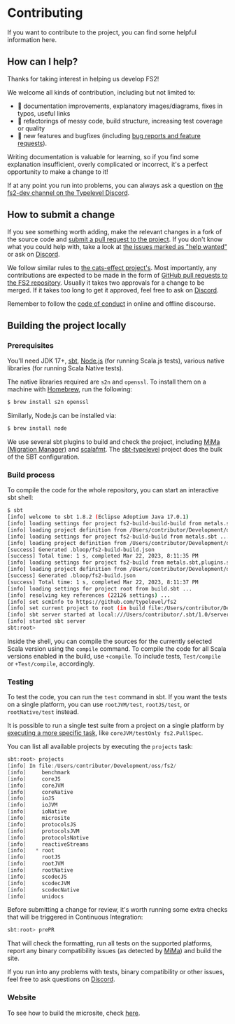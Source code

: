 # Contributing

If you want to contribute to the project, you can find some helpful information here.

## How can I help?

Thanks for taking interest in helping us develop FS2!

We welcome all kinds of contribution, including but not limited to:

- 📖 documentation improvements, explanatory images/diagrams, fixes in typos, useful links
- 🧹 refactorings of messy code, build structure, increasing test coverage or quality
- 🚀 new features and bugfixes (including [bug reports and feature requests][fs2-issues]).

Writing documentation is valuable for learning, so if you find some explanation insufficient, overly complicated or incorrect, it's a perfect opportunity to make a change to it!

If at any point you run into problems, you can always ask a question on [the fs2-dev channel on the Typelevel Discord][fs2-dev].

## How to submit a change

If you see something worth adding, make the relevant changes in a fork of the source code and [submit a pull request to the project][fs2-pulls]. If you don't know what you could help with, take a look at [the issues marked as "help wanted"][low-hanging-fruit] or ask on [Discord][fs2-dev].

We follow similar rules to [the cats-effect project's](https://github.com/typelevel/cats-effect#development).
Most importantly, any contributions are expected to be made in the form of [GitHub pull requests to the FS2 repository][fs2-pulls].
Usually it takes two approvals for a change to be merged. If it takes too long to get it approved, feel free to ask on [Discord][fs2-dev].

Remember to follow the [code of conduct][coc] in online and offline discourse.

## Building the project locally

### Prerequisites

You'll need JDK 17+, [sbt][sbt], [Node.js][node] (for running Scala.js tests), various native libraries (for running Scala Native tests).

The native libraries required are `s2n` and `openssl`. To install them on a machine with [Homebrew](https://brew.sh), run the following:

```bash
$ brew install s2n openssl
```

Similarly, Node.js can be installed via:

```bash
$ brew install node
```

We use several sbt plugins to build and check the project, including [MiMa (Migration Manager)][mima] and [scalafmt][scalafmt]. The [sbt-typelevel](https://typelevel.org/sbt-typelevel/) project does the bulk of the SBT configuration.

### Build process

To compile the code for the whole repository, you can start an interactive sbt shell:

```bash
$ sbt
[info] welcome to sbt 1.8.2 (Eclipse Adoptium Java 17.0.1)
[info] loading settings for project fs2-build-build-build from metals.sbt ...
[info] loading project definition from /Users/contributor/Development/oss/fs2/project/project/project
[info] loading settings for project fs2-build-build from metals.sbt ...
[info] loading project definition from /Users/contributor/Development/oss/fs2/project/project
[success] Generated .bloop/fs2-build-build.json
[success] Total time: 1 s, completed Mar 22, 2023, 8:11:35 PM
[info] loading settings for project fs2-build from metals.sbt,plugins.sbt ...
[info] loading project definition from /Users/contributor/Development/oss/fs2/project
[success] Generated .bloop/fs2-build.json
[success] Total time: 1 s, completed Mar 22, 2023, 8:11:37 PM
[info] loading settings for project root from build.sbt ...
[info] resolving key references (22126 settings) ...
[info] set scmInfo to https://github.com/typelevel/fs2
[info] set current project to root (in build file:/Users/contributor/Development/oss/fs2/)
[info] sbt server started at local:///Users/contributor/.sbt/1.0/server/6f1f885b851d15ea85bf/sock
[info] started sbt server
sbt:root>
```

Inside the shell, you can compile the sources for the currently selected Scala version using the `compile` command.
To compile the code for all Scala versions enabled in the build, use `+compile`. To include tests, `Test/compile` or `+Test/compile`, accordingly.


### Testing

To test the code, you can run the `test` command in sbt.
If you want the tests on a single platform, you can use `rootJVM/test`, `rootJS/test`, or `rootNative/test` instead.

It is possible to run a single test suite from a project on a single platform by [executing a more specific task](https://www.scala-sbt.org/1.x/docs/Testing.html#testOnly), like `coreJVM/testOnly fs2.PullSpec`.

You can list all available projects by executing the `projects` task:

```sbt
sbt:root> projects
[info] In file:/Users/contributor/Development/oss/fs2/
[info] 	   benchmark
[info] 	   coreJS
[info] 	   coreJVM
[info] 	   coreNative
[info] 	   ioJS
[info] 	   ioJVM
[info] 	   ioNative
[info] 	   microsite
[info] 	   protocolsJS
[info] 	   protocolsJVM
[info] 	   protocolsNative
[info] 	   reactiveStreams
[info] 	 * root
[info] 	   rootJS
[info] 	   rootJVM
[info] 	   rootNative
[info] 	   scodecJS
[info] 	   scodecJVM
[info] 	   scodecNative
[info] 	   unidocs
```

Before submitting a change for review, it's worth running some extra checks that will be triggered in Continuous Integration:

```sbt
sbt:root> prePR
```

That will check the formatting, run all tests on the supported platforms, report any binary compatibility issues (as detected by [MiMa][mima]) and build the site.

If you run into any problems with tests, binary compatibility or other issues, feel free to ask questions on [Discord][fs2-dev].

### Website

To see how to build the microsite, check [here][fs2-build-site].

[fs2-issues]: https://github.com/functional-streams-for-scala/fs2/issues
[fs2-pulls]: https://github.com/functional-streams-for-scala/fs2/pulls
[fs2-dev]: https://discord.gg/72TuGwdRbW
[fs2-build-site]: https://github.com/functional-streams-for-scala/fs2/blob/main/build-site.md
[coc]: https://github.com/functional-streams-for-scala/fs2/blob/main/CODE_OF_CONDUCT.md
[sbt]: https://www.scala-sbt.org
[mima]: https://github.com/lightbend/mima
[scalafmt]: https://scalameta.org/scalafmt
[sbt-microsites]: https://47deg.github.io/sbt-microsites
[low-hanging-fruit]: https://github.com/functional-streams-for-scala/fs2/issues?q=is%3Aissue+is%3Aopen+sort%3Aupdated-desc+label%3A%22help+wanted%22
[node]: https://nodejs.org/en/
[jekyll]: https://jekyllrb.com/

